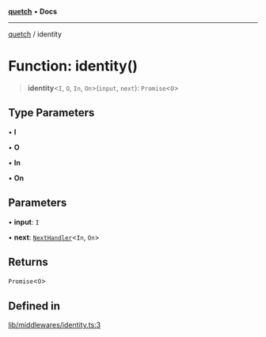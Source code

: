 [**quetch**](../README.md) • **Docs**

***

[quetch](../README.md) / identity

# Function: identity()

> **identity**\<`I`, `O`, `In`, `On`\>(`input`, `next`): `Promise`\<`O`\>

## Type Parameters

• **I**

• **O**

• **In**

• **On**

## Parameters

• **input**: `I`

• **next**: [`NextHandler`](../type-aliases/NextHandler.md)\<`In`, `On`\>

## Returns

`Promise`\<`O`\>

## Defined in

[lib/middlewares/identity.ts:3](https://github.com/nevoland/quetch/blob/b70842cb9761fe7c217edef26e0fbc90449abccb/lib/middlewares/identity.ts#L3)
